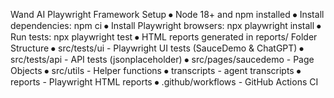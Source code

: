 Wand AI Playwright Framework
Setup
⦁	Node 18+ and npm installed
⦁	Install dependencies: npm ci
⦁	Install Playwright browsers: npx playwright install
⦁	Run tests: npx playwright test
⦁	HTML reports generated in reports/
Folder Structure
⦁	src/tests/ui - Playwright UI tests (SauceDemo & ChatGPT)
⦁	src/tests/api - API tests (jsonplaceholder)
⦁	src/pages/saucedemo - Page Objects
⦁	src/utils - Helper functions
⦁	transcripts - agent transcripts
⦁	reports - Playwright HTML reports
⦁	.github/workflows - GitHub Actions CI
